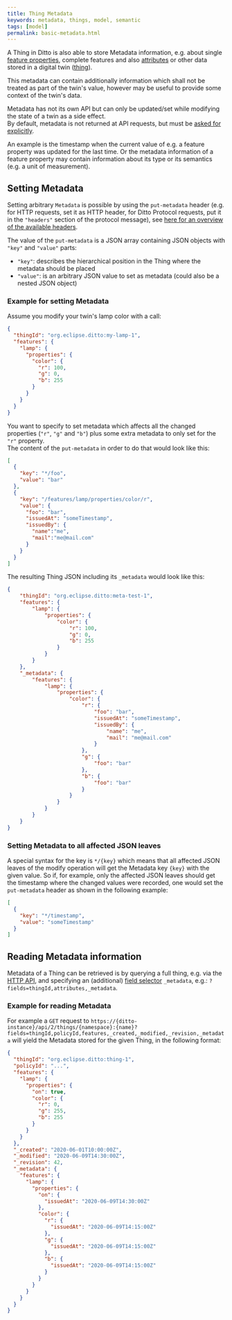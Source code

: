 ```yaml
---
title: Thing Metadata
keywords: metadata, things, model, semantic
tags: [model]
permalink: basic-metadata.html
---
```


A Thing in Ditto is also able to store Metadata information, e.g. about single 
[feature properties](basic-feature.html#feature-properties), complete features and also [attributes](basic-thing.html#attributes)
or other data stored in a digital twin ([thing](basic-thing.html)).

This metadata can contain additionally information which shall not be treated as part of the twin's value, however may
be useful to provide some context of the twin's data.

Metadata has not its own API but can only be updated/set while modifying the state of a twin as a side effect.<br/>
By default, metadata is not returned at API requests, but must be [asked for explicitly](#reading-metadata-information).

An example is the timestamp when the current value of e.g. a feature property was updated for the last time.
Or the metadata information of a feature property may contain information about its type or its semantics (e.g. a unit 
of measurement).


## Setting Metadata

Setting arbitrary `Metadata` is possible by using the `put-metadata` header 
(e.g. for HTTP requests, set it as HTTP header, for Ditto Protocol requests, put it in the `"headers"` section of the 
protocol message), see [here for an overview of the available headers](protocol-specification.html#headers).

The value of the `put-metadata` is a JSON array containing JSON objects with `"key"` and `"value"` parts:
* `"key"`: describes the hierarchical position in the Thing where the metadata should be placed
* `"value"`: is an arbitrary JSON value to set as metadata (could also be a nested JSON object)

### Example for setting Metadata

Assume you modify your twin's lamp color with a call: 
```json
{
  "thingId": "org.eclipse.ditto:my-lamp-1",
  "features": {
    "lamp": {
      "properties": {
        "color": {
          "r": 100,
          "g": 0,
          "b": 255
        }     
      } 
    } 
  }
}
```

You want to specify to set metadata which affects all the changed properties (`"r"`, `"g"` and `"b"`) plus some 
extra metadata to only set for the `"r"` property.<br/>
The content of the `put-metadata` in order to do that would look like this:

```json
[
  {
    "key": "*/foo",
    "value": "bar"
  },
  {
    "key": "/features/lamp/properties/color/r",
    "value": {
      "foo": "bar",
      "issuedAt": "someTimestamp",
      "issuedBy": {
        "name":"me",
        "mail":"me@mail.com"
      }
    }
  }
]
```

The resulting Thing JSON including its `_metadata` would look like this:
```json
{
    "thingId": "org.eclipse.ditto:meta-test-1",
    "features": {
        "lamp": {
            "properties": {
                "color": {
                    "r": 100,
                    "g": 0,
                    "b": 255
                }
            }
        }
    },
    "_metadata": {
        "features": {
            "lamp": {
                "properties": {
                    "color": {
                        "r": {
                            "foo": "bar",
                            "issuedAt": "someTimestamp",
                            "issuedBy": {
                                "name": "me",
                                "mail": "me@mail.com"
                            }
                        },
                        "g": {
                            "foo": "bar"
                        },
                        "b": {
                            "foo": "bar"
                        }
                    }
                }
            }
        }
    }
}
```


### Setting Metadata to all affected JSON leaves

A special syntax for the key is `*/{key}` which means that all affected JSON leaves of the modify operation will
get the Metadata key `{key}` with the given value. So if, for example, only the affected JSON leaves should 
get the timestamp where the changed values were recorded, one would set the `put-metadata` header as shown in the 
following example: 

```json
[
  {
    "key": "*/timestamp",
    "value": "someTimestamp"
  }
]
```


## Reading Metadata information

Metadata of a Thing can be retrieved is by querying a full thing, e.g. via the [HTTP API](http-api-doc.html), and 
specifying an (additional) [field selector](httpapi-concepts.html#with-field-selector) `_metadata`, 
e.g.: `?fields=thingId,attributes,_metadata`.

### Example for reading Metadata

For example a `GET` request to 
`https://{ditto-instance}/api/2/things/{namespace}:{name}?fields=thingId,policyId,features,_created,_modified,_revision,_metadata`
will yield the Metadata stored for the given Thing, in the following format:

```json
{
  "thingId": "org.eclipse.ditto:thing-1",
  "policyId": "...",
  "features": {
    "lamp": {
      "properties": {
        "on": true,
        "color": {
          "r": 0,
          "g": 255,          
          "b": 255
        }
      }
    }
  },
  "_created": "2020-06-01T10:00:00Z",
  "_modified": "2020-06-09T14:30:00Z",
  "_revision": 42,
  "_metadata": {
    "features": {
      "lamp": {
        "properties": {
          "on": {
            "issuedAt": "2020-06-09T14:30:00Z"
          },
          "color": {
            "r": {
              "issuedAt": "2020-06-09T14:15:00Z"
            },
            "g": {
              "issuedAt": "2020-06-09T14:15:00Z"
            },
            "b": {
              "issuedAt": "2020-06-09T14:15:00Z"
            }
          }
        }
      }
    }
  }
}
``` 
